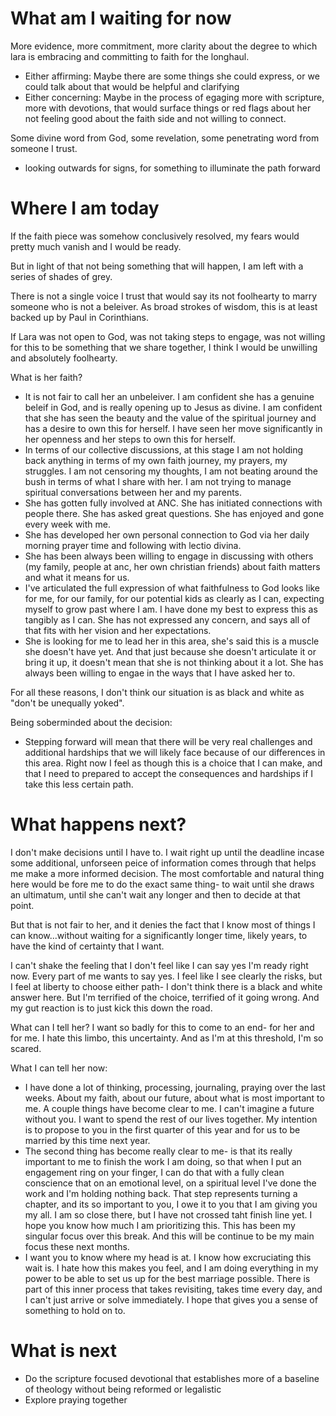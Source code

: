 # What am I waiting for now

More evidence, more commitment, more clarity about the degree to which lara is embracing and committing to faith for the longhaul.
- Either affirming: Maybe there are some things she could express, or we could talk about that would be helpful and clarifying
- Either concerning: Maybe in the process of egaging more with scripture, more with devotions, that would surface things or red flags about her not feeling good about the faith side and not willing to connect.

Some divine word from God, some revelation, some penetrating word from someone I trust.
- looking outwards for signs, for something to illuminate the path forward


# Where I am today

If the faith piece was somehow conclusively resolved, my fears would pretty much vanish and I would be ready.

But in light of that not being something that will happen, I am left with a series of shades of grey.

There is not a single voice I trust that would say its not foolhearty to marry someone who is not a beleiver. As broad strokes of wisdom, this is at least backed up by Paul in Corinthians. 

If Lara was not open to God, was not taking steps to engage, was not willing for this to be something that we share together, I think I would be unwilling and absolutely foolhearty.

What is her faith?
- It is not fair to call her an unbeleiver. I am confident she has a genuine beleif in God, and is really opening up to Jesus as divine. I am confident that she has seen the beauty and the value of the spiritual journey and has a desire to own this for herself. I have seen her move significantly in her openness and her steps to own this for herself. 
- In terms of our collective discussions, at this stage I am not holding back anything in terms of my own faith journey, my prayers, my struggles. I am not censoring my thoughts, I am not beating around the bush in terms of what I share with her. I am not trying to manage spiritual conversations between her and my parents.
- She has gotten fully involved at ANC. She has initiated connections with people there. She has asked great questions. She has enjoyed and gone every week with me.
- She has developed her own personal connection to God via her daily morning prayer time and following with lectio divina.
- She has been always been willing to engage in discussing with others (my family, people at anc, her own christian friends) about faith matters and what it means for us. 
- I've articulated the full expression of what faithfulness to God looks like for me, for our family, for our potential kids as clearly as I can, expecting myself to grow past where I am. I have done my best to express this as tangibly as I can. She has not expressed any concern, and says all of that fits with her vision and her expectations.
- She is looking for me to lead her in this area, she's said this is a muscle she doesn't have yet. And that just because she doesn't articulate it or bring it up, it doesn't mean that she is not thinking about it a lot. She has always been willing to engae in the ways that I have asked her to. 


For all these reasons, I don't think our situation is as black and white as "don't be unequally yoked". 

Being soberminded about the decision:
- Stepping forward will mean that there will be very real challenges and additional hardships that we will likely face because of our differences in this area. Right now I feel as though this is a choice that I can make, and that I need to prepared to accept the consequences and hardships if I take this less certain path. 



# What happens next?

I don't make decisions until I have to. I wait right up until the deadline incase some additional, unforseen peice of information comes through that helps me make a more informed decision. The most comfortable and natural thing here would be fore me to do the exact same thing- to wait until she draws an ultimatum, until she can't wait any longer and then to decide at that point.

But that is not fair to her, and it denies the fact that I know most of things I can know...without waiting for a significantly longer time, likely years, to have the kind of certainty that I want.


I can't shake the feeling that I don't feel like I can say yes I'm ready right now. Every part of me wants to say yes. I feel like I see clearly the risks, but I feel at liberty to choose either path- I don't think there is a black and white answer here. But I'm terrified of the choice, terrified of it going wrong. And my gut reaction is to just kick this down the road. 

What can I tell her? I want so badly for this to come to an end- for her and for me. I hate this limbo, this uncertainty. And as I'm at this threshold, I'm so scared. 


What I can tell her now:
- I have done a lot of thinking, processing, journaling, praying over the last weeks. About my faith, about our future, about what is most important to me. A couple things have become clear to me. I can't imagine a future without you. I want to spend the rest of our lives together. My intention is to propose to you in the first quarter of this year and for us to be married by this time next year.
- The second thing has become really clear to me- is that its really important to me to finish the work I am doing, so that when I put an engagement ring on your finger, I can do that with a fully clean conscience that on an emotional level, on a spiritual level I've done the work and I'm holding nothing back. That step represents turning a chapter, and its so important to you, I owe it to you that I am giving you my all. I am so close there, but I have not crossed taht finish line yet. I hope you know how much I am prioritizing this. This has been my singular focus over this break. And this will be continue to be my main focus these next months.  
- I want you to know where my head is at. I know how excruciating this wait is. I hate how this makes you feel, and I am doing everything in my power to be able to set us up for the best marriage possible. There is part of this inner process that takes revisiting, takes time every day, and I can't just arrive or solve immediately. I hope that gives you a sense of something to hold on to. 



# What is next

- Do the scripture focused devotional that establishes more of a baseline of theology without being reformed or legalistic
- Explore praying together